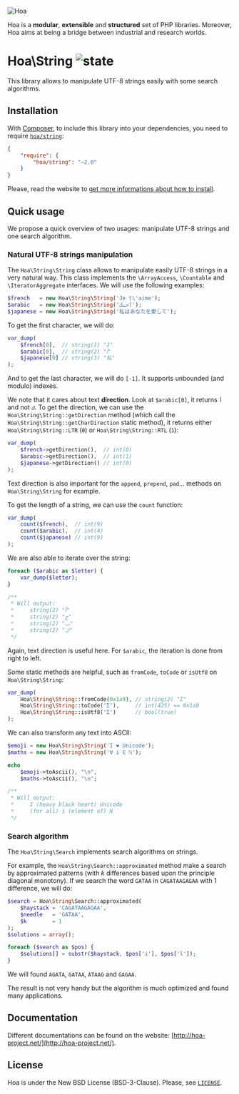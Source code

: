 ![Hoa](http://static.hoa-project.net/Image/Hoa_small.png)

Hoa is a **modular**, **extensible** and **structured** set of PHP libraries.
Moreover, Hoa aims at being a bridge between industrial and research worlds.

# Hoa\String ![state](http://central.hoa-project.net/State/String)

This library allows to manipulate UTF-8 strings easily with some search
algorithms.

## Installation

With [Composer](http://getcomposer.org/), to include this library into your
dependencies, you need to require
[`hoa/string`](https://packagist.org/packages/hoa/string):

```json
{
    "require": {
        "hoa/string": "~2.0"
    }
}
```

Please, read the website to [get more informations about how to
install](http://hoa-project.net/Source.html).

## Quick usage

We propose a quick overview of two usages: manipulate UTF-8 strings and one
search algorithm.

### Natural UTF-8 strings manipulation

The `Hoa\String\String` class allows to manipulate easily UTF-8 strings in a
very natural way. This class implements the `\ArrayAccess`, `\Countable` and
`\IteratorAggregate` interfaces. We will use the following examples:

```php
$french   = new Hoa\String\String('Je t\'aime');
$arabic   = new Hoa\String\String('أحبك');
$japanese = new Hoa\String\String('私はあなたを愛して');
```

To get the first character, we will do:

```php
var_dump(
    $french[0],  // string(1) "J"
    $arabic[0],  // string(2) "أ"
    $japanese[0] // string(3) "私"
);
```

And to get the last character, we will do `[-1]`. It supports unbounded (and
modulo) indexes.

We note that it cares about text **direction**. Look at `$arabic[0]`, it returns
`أ` and not `ك`. To get the direction, we can use the
`Hoa\String\String::getDirection` method (which call the
`Hoa\String\String::getCharDirection` static method), it returns either
`Hoa\String\String::LTR` (`0`) or `Hoa\String\String::RTL` (`1`):

```php
var_dump(
    $french->getDirection(),  // int(0)
    $arabic->getDirection(),  // int(1)
    $japanese->getDirection() // int(0)
);
```

Text direction is also important for the `append`, `prepend`, `pad`… methods on
`Hoa\String\String` for example. 

To get the length of a string, we can use the `count` function:

```php
var_dump(
    count($french),  // int(9)
    count($arabic),  // int(4)
    count($japanese) // int(9)
);
```

We are also able to iterate over the string:

```php
foreach ($arabic as $letter) {
    var_dump($letter);
}

/**
 * Will output:
 *     string(2) "أ"
 *     string(2) "ح"
 *     string(2) "ب"
 *     string(2) "ك"
 */
```

Again, text direction is useful here. For `$arabic`, the iteration is done from
right to left.

Some static methods are helpful, such as `fromCode`, `toCode` or `isUtf8` on
`Hoa\String\String`:

```php
var_dump(
    Hoa\String\String::fromCode(0x1a9), // string(2) "Ʃ"
    Hoa\String\String::toCode('Ʃ'),     // int(425) == 0x1a9
    Hoa\String\String::isUtf8('Ʃ')      // bool(true)
);
```

We can also transform any text into ASCII:

```php
$emoji = new Hoa\String\String('I ❤ Unicode');
$maths = new Hoa\String\String('∀ i ∈ ℕ');

echo
    $emoji->toAscii(), "\n",
    $maths->toAscii(), "\n";

/**
 * Will output:
 *     I (heavy black heart) Unicode
 *     (for all) i (element of) N
 */
```

### Search algorithm

The `Hoa\String\Search` implements search algorithms on strings.

For example, the `Hoa\String\Search::approximated` method make a search by
approximated patterns (with *k* differences based upon the principle diagonal
monotony). If we search the word `GATAA` in `CAGATAAGAGAA` with 1 difference, we
will do:

```php
$search = Hoa\String\Search::approximated(
    $haystack = 'CAGATAAGAGAA',
    $needle   = 'GATAA',
    $k        = 1
);
$solutions = array();

foreach ($search as $pos) {
    $solutions[] = substr($haystack, $pos['i'], $pos['l']);
}
```

We will found `AGATA`, `GATAA`, `ATAAG` and `GAGAA`.

The result is not very handy but the algorithm is much optimized and found many
applications.

## Documentation

Different documentations can be found on the website:
[http://hoa-project.net/](http://hoa-project.net/).

## License

Hoa is under the New BSD License (BSD-3-Clause). Please, see
[`LICENSE`](http://hoa-project.net/LICENSE).
